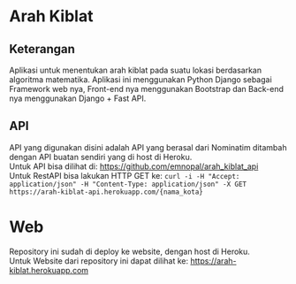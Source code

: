 # Arah Kiblat
## Keterangan
Aplikasi untuk menentukan arah kiblat pada suatu lokasi berdasarkan algoritma matematika. Aplikasi ini menggunakan Python Django sebagai Framework web nya, Front-end nya menggunakan Bootstrap dan Back-end nya menggunakan Django + Fast API.

## API
API yang digunakan disini adalah API yang berasal dari Nominatim ditambah dengan API buatan sendiri yang di host di Heroku. <br>
Untuk API bisa dilihat di: https://github.com/emnopal/arah_kiblat_api <br>
Untuk RestAPI bisa lakukan HTTP GET ke: `curl -i -H "Accept: application/json" -H "Content-Type: application/json" -X GET https://arah-kiblat-api.herokuapp.com/{nama_kota}` <br>

# Web
Repository ini sudah di deploy ke website, dengan host di Heroku.<br>
Untuk Website dari repository ini dapat dilihat ke: https://arah-kiblat.herokuapp.com

